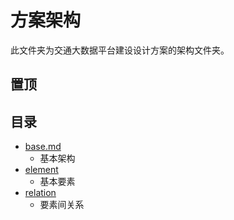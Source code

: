 # 方案架构
此文件夹为交通大数据平台建设设计方案的架构文件夹。

## 置顶

## 目录
- [base.md](https://github.com/liuyang0717/platform/blob/master/architecture/base.md)
	- 基本架构
- [element]()
	- 基本要素
- [relation]()
	- 要素间关系



